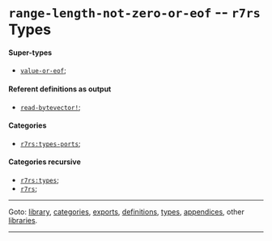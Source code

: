

<a id='type__r7rs__range-length-not-zero-or-eof'></a>

# `range-length-not-zero-or-eof` -- `r7rs` Types


<a id='type__r7rs__range-length-not-zero-or-eof__super-types'></a>

#### Super-types

 * [`value-or-eof`](../../r7rs/types/value-or-eof.md#type__r7rs__value-or-eof);


<a id='type__r7rs__range-length-not-zero-or-eof__referent-definitions-output'></a>

#### Referent definitions as output

 * [`read-bytevector!`](../../r7rs/definitions/read-bytevector_21.md#definition__r7rs__read-bytevector_21);


<a id='type__r7rs__range-length-not-zero-or-eof__categories'></a>

#### Categories

 * [`r7rs:types-ports`](../../r7rs/categories/r7rs_3a_types-ports.md#category__r7rs__r7rs_3a_types-ports);


<a id='type__r7rs__range-length-not-zero-or-eof__categories-recursive'></a>

#### Categories recursive

 * [`r7rs:types`](../../r7rs/categories/r7rs_3a_types.md#category__r7rs__r7rs_3a_types);
 * [`r7rs`](../../r7rs/categories/r7rs.md#category__r7rs__r7rs);

----

Goto: [library](../../r7rs/_index.md#library__r7rs), [categories](../../r7rs/categories/_index.md#toc__r7rs__categories), [exports](../../r7rs/exports/_index.md#toc__r7rs__exports), [definitions](../../r7rs/definitions/_index.md#toc__r7rs__definitions), [types](../../r7rs/types/_index.md#toc__r7rs__types), [appendices](../../r7rs/appendices/_index.md#toc__r7rs__appendices), other [libraries](../../_libraries.md#toc__libraries).

----

